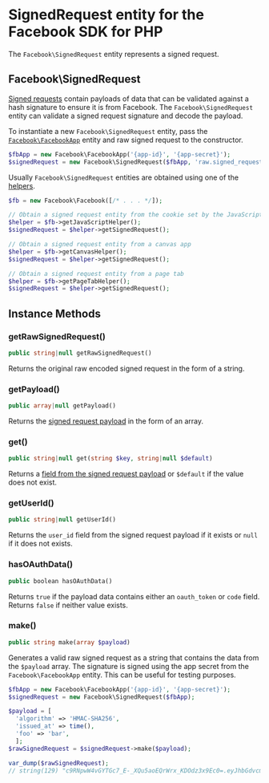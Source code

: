 # SignedRequest entity for the Facebook SDK for PHP

The `Facebook\SignedRequest` entity represents a signed request.

## Facebook\SignedRequest

[Signed requests](https://developers.facebook.com/docs/facebook-login/using-login-with-games#checklogin) contain payloads of data that can be validated against a hash signature to ensure it is from Facebook. The `Facebook\SignedRequest` entity can validate a signed request signature and decode the payload.

To instantiate a new `Facebook\SignedRequest` entity, pass the [`Facebook\FacebookApp`](FacebookApp.md) entity and raw signed request to the constructor.

```php
$fbApp = new Facebook\FacebookApp('{app-id}', '{app-secret}');
$signedRequest = new Facebook\SignedRequest($fbApp, 'raw.signed_request');
```

Usually `Facebook\SignedRequest` entities are obtained using one of the [helpers](../reference.md).

```php
$fb = new Facebook\Facebook([/* . . . */]);

// Obtain a signed request entity from the cookie set by the JavaScript SDK
$helper = $fb->getJavaScriptHelper();
$signedRequest = $helper->getSignedRequest();

// Obtain a signed request entity from a canvas app
$helper = $fb->getCanvasHelper();
$signedRequest = $helper->getSignedRequest();

// Obtain a signed request entity from a page tab
$helper = $fb->getPageTabHelper();
$signedRequest = $helper->getSignedRequest();
```

## Instance Methods

### getRawSignedRequest()
```php
public string|null getRawSignedRequest()
```
Returns the original raw encoded signed request in the form of a string.

### getPayload()
```php
public array|null getPayload()
```
Returns the [signed request payload](https://developers.facebook.com/docs/reference/login/signed-request/) in the form of an array.

### get()
```php
public string|null get(string $key, string|null $default)
```
Returns a [field from the signed request payload](https://developers.facebook.com/docs/reference/login/signed-request) or `$default` if the value does not exist.

### getUserId()
```php
public string|null getUserId()
```
Returns the `user_id` field from the signed request payload if it exists or `null` if it does not exists.

### hasOAuthData()
```php
public boolean hasOAuthData()
```
Returns `true` if the payload data contains either an `oauth_token` or `code` field. Returns `false` if neither value exists.

### make()
```php
public string make(array $payload)
```
Generates a valid raw signed request as a string that contains the data from the `$payload` array. The signature is signed using the app secret from the `Facebook\FacebookApp` entity. This can be useful for testing purposes.

```php
$fbApp = new Facebook\FacebookApp('{app-id}', '{app-secret}');
$signedRequest = new Facebook\SignedRequest($fbApp);

$payload = [
  'algorithm' => 'HMAC-SHA256',
  'issued_at' => time(),
  'foo' => 'bar',
  ];
$rawSignedRequest = $signedRequest->make($payload);

var_dump($rawSignedRequest);
// string(129) "c9RNpwW4vGYTGc7_E-_XQu5aoEQrWrx_KDOdz3x9Ec0=.eyJhbGdvcml0aG0iOiJITUFDLVNIQTI1NiIsImlzc3VlZF9hdCI6MTQxODE4MjI1NSwiZm9vIjoiYmFyIn0="
```
